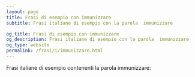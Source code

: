 ```yaml
---
layout: page
title: Frasi di esempio con immunizzare 
subtitle: Frasi italiane di esempio con la parola  immunizzare

og_title: Frasi di esempio con immunizzare 
og_description: Frasi italiane di esempio con la parola  immunizzare
og_type: website
permalink: /frasi/i/immunizzare.html
---
```


Frasi italiane di esempio contenenti la parola immunizzare:



